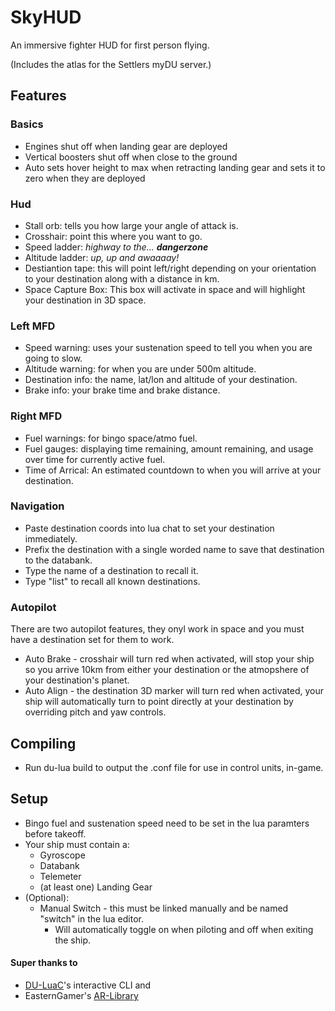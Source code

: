 # SkyHUD

An immersive fighter HUD for first person flying.

(Includes the atlas for the Settlers myDU server.)

## Features
### Basics
* Engines shut off when landing gear are deployed
* Vertical boosters shut off when close to the ground
* Auto sets hover height to max when retracting landing gear and sets it to zero when they are deployed
### Hud
* Stall orb: tells you how large your angle of attack is.
* Crosshair: point this where you want to go.
* Speed ladder: *highway to the... **dangerzone***
* Altitude ladder: *up, up and awaaaay!*
* Destiantion tape: this will point left/right depending on your orientation to your destination along with a distance in km.
* Space Capture Box: This box will activate in space and will highlight your destination in 3D space.
### Left MFD
* Speed warning: uses your sustenation speed to tell you when you are going to slow.
* Altitude warning: for when you are under 500m altitude.
* Destination info: the name, lat/lon and altitude of your destination.
* Brake info: your brake time and brake distance.
### Right MFD
* Fuel warnings: for bingo space/atmo fuel.
* Fuel gauges: displaying time remaining, amount remaining, and usage over time for currently active fuel.
* Time of Arrical: An estimated countdown to when you will arrive at your destination.
### Navigation
* Paste destination coords into lua chat to set your destination immediately.
* Prefix the destination with a single worded name to save that destination to the databank.
* Type the name of a destination to recall it.
* Type "list" to recall all known destinations.
### Autopilot
There are two autopilot features, they onyl work in space and you must have a destination set for them to work.
* Auto Brake - crosshair will turn red when activated, will stop your ship so you arrive 10km from either your destination or the atmopshere of your destination's planet.
* Auto Align - the destination 3D marker will turn red when activated, your ship will automatically turn to point directly at your destination by overriding pitch and yaw controls.

## Compiling
* Run du-lua build to output the .conf file for use in control units, in-game.

## Setup
* Bingo fuel and sustenation speed need to be set in the lua paramters before takeoff.
* Your ship must contain a:
  * Gyroscope
  * Databank
  * Telemeter
  * (at least one) Landing Gear
* (Optional):
  * Manual Switch - this must be linked manually and be named "switch" in the lua editor.
    * Will automatically toggle on when piloting and off when exiting the ship.

#### Super thanks to
* [DU-LuaC](https://github.com/wolfe-labs/DU-LuaC)'s interactive CLI
and
* EasternGamer's [AR-Library](https://github.com/EasternGamer/AR-Library)